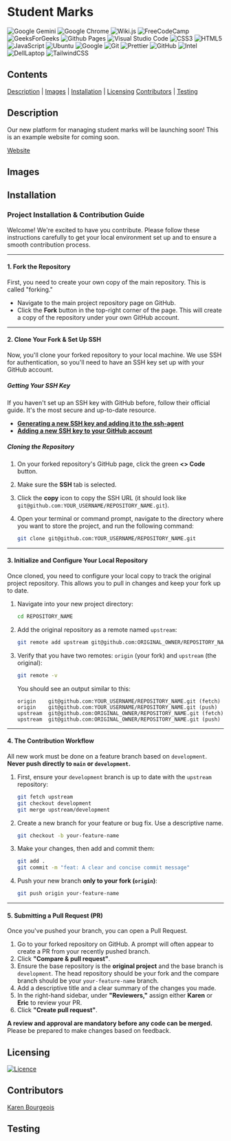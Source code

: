# Student Marks

![Google Gemini](https://img.shields.io/badge/google%20gemini-8E75B2?style=for-the-badge&logo=google%20gemini&logoColor=white)
![Google Chrome](https://img.shields.io/badge/Google%20Chrome-4285F4?style=for-the-badge&logo=GoogleChrome&logoColor=white)
![Wiki.js](https://img.shields.io/badge/wiki.js-%231976D2.svg?style=for-the-badge&logo=wikidotjs&logoColor=white)
![FreeCodeCamp](https://img.shields.io/badge/Freecodecamp-%23123.svg?&style=for-the-badge&logo=freecodecamp&logoColor=green)
![GeeksForGeeks](https://img.shields.io/badge/GeeksforGeeks-gray?style=for-the-badge&logo=geeksforgeeks&logoColor=35914c)
![Github Pages](https://img.shields.io/badge/github%20pages-121013?style=for-the-badge&logo=github&logoColor=white)
![Visual Studio Code](https://img.shields.io/badge/Visual%20Studio%20Code-0078d7.svg?style=for-the-badge&logo=visual-studio-code&logoColor=white)
![CSS3](https://img.shields.io/badge/css3-%231572B6.svg?style=for-the-badge&logo=css3&logoColor=white)
![HTML5](https://img.shields.io/badge/html5-%23E34F26.svg?style=for-the-badge&logo=html5&logoColor=white)
![JavaScript](https://img.shields.io/badge/javascript-%23323330.svg?style=for-the-badge&logo=javascript&logoColor=%23F7DF1E)
![Ubuntu](https://img.shields.io/badge/Ubuntu-E95420?style=for-the-badge&logo=ubuntu&logoColor=white)
![Google](https://img.shields.io/badge/google-4285F4?style=for-the-badge&logo=google&logoColor=white)
![Git](https://img.shields.io/badge/git-%23F05033.svg?style=for-the-badge&logo=git&logoColor=white)
![Prettier](https://img.shields.io/badge/prettier-1A2C34?style=for-the-badge&logo=prettier&logoColor=F7BA3E)
![GitHub](https://img.shields.io/badge/GitHub-100000?style=for-the-badge&logo=github&logoColor=white)
![Intel](https://img.shields.io/badge/Intel%20Core_i7_10th-0071C5?style=for-the-badge&logo=intel&logoColor=white)
![DellLaptop](https://img.shields.io/badge/dell%20laptop-007DB8?style=for-the-badge&logo=dell&logoColor=white)
![TailwindCSS](https://img.shields.io/badge/tailwindcss-%2338B2AC.svg?style=for-the-badge&logo=tailwind-css&logoColor=white)

## Contents

[Description](#description) | 
[Images](#images) | 
[Installation](#installation) | 
[Licensing](#licensing)
[Contributors](#contributors) | 
[Testing](#testing)

## Description

Our new platform for managing student marks will be launching soon! This is an example website for coming soon.

[Website](kzefram.github.io/student-marks/)

## Images

## Installation

### Project Installation & Contribution Guide

Welcome! We're excited to have you contribute. Please follow these instructions carefully to get your local environment set up and to ensure a smooth contribution process.

---

#### 1. Fork the Repository

First, you need to create your own copy of the main repository. This is called "forking."

* Navigate to the main project repository page on GitHub.
* Click the **Fork** button in the top-right corner of the page. This will create a copy of the repository under your own GitHub account.



---

#### 2. Clone Your Fork & Set Up SSH

Now, you'll clone your forked repository to your local machine. We use SSH for authentication, so you'll need to have an SSH key set up with your GitHub account.

##### Getting Your SSH Key

If you haven't set up an SSH key with GitHub before, follow their official guide. It's the most secure and up-to-date resource.
* **[Generating a new SSH key and adding it to the ssh-agent](https://docs.github.com/en/authentication/connecting-to-github-with-ssh/generating-a-new-ssh-key-and-adding-it-to-the-ssh-agent)**
* **[Adding a new SSH key to your GitHub account](https://docs.github.com/en/authentication/connecting-to-github-with-ssh/adding-a-new-ssh-key-to-your-github-account)**

##### Cloning the Repository

1.  On your forked repository's GitHub page, click the green **<> Code** button.
2.  Make sure the **SSH** tab is selected.
3.  Click the **copy** icon to copy the SSH URL (it should look like `git@github.com:YOUR_USERNAME/REPOSITORY_NAME.git`).
4.  Open your terminal or command prompt, navigate to the directory where you want to store the project, and run the following command:

    ```bash
    git clone git@github.com:YOUR_USERNAME/REPOSITORY_NAME.git
    ```

---

#### 3. Initialize and Configure Your Local Repository

Once cloned, you need to configure your local copy to track the original project repository. This allows you to pull in changes and keep your fork up to date.

1.  Navigate into your new project directory:
    ```bash
    cd REPOSITORY_NAME
    ```
2.  Add the original repository as a remote named `upstream`:
    ```bash
    git remote add upstream git@github.com:ORIGINAL_OWNER/REPOSITORY_NAME.git
    ```
3.  Verify that you have two remotes: `origin` (your fork) and `upstream` (the original):
    ```bash
    git remote -v
    ```
    You should see an output similar to this:
    ```
    origin    git@github.com:YOUR_USERNAME/REPOSITORY_NAME.git (fetch)
    origin    git@github.com:YOUR_USERNAME/REPOSITORY_NAME.git (push)
    upstream  git@github.com:ORIGINAL_OWNER/REPOSITORY_NAME.git (fetch)
    upstream  git@github.com:ORIGINAL_OWNER/REPOSITORY_NAME.git (push)
    ```

---

#### 4. The Contribution Workflow

All new work must be done on a feature branch based on `development`. **Never push directly to `main` or `development`.**

1.  First, ensure your `development` branch is up to date with the `upstream` repository:
    ```bash
    git fetch upstream
    git checkout development
    git merge upstream/development
    ```
2.  Create a new branch for your feature or bug fix. Use a descriptive name.
    ```bash
    git checkout -b your-feature-name
    ```
3.  Make your changes, then add and commit them:
    ```bash
    git add .
    git commit -m "feat: A clear and concise commit message"
    ```
4.  Push your new branch **only to your fork (`origin`)**:
    ```bash
    git push origin your-feature-name
    ```

---

#### 5. Submitting a Pull Request (PR)

Once you've pushed your branch, you can open a Pull Request.

1.  Go to your forked repository on GitHub. A prompt will often appear to create a PR from your recently pushed branch.
2.  Click **"Compare & pull request"**.
3.  Ensure the base repository is the **original project** and the base branch is `development`. The head repository should be your fork and the compare branch should be your `your-feature-name` branch.
4.  Add a descriptive title and a clear summary of the changes you made.
5.  In the right-hand sidebar, under **"Reviewers,"** assign either **Karen** or **Eric** to review your PR.
6.  Click **"Create pull request"**.

**A review and approval are mandatory before any code can be merged.** Please be prepared to make changes based on feedback.


## Licensing

[![Licence](https://img.shields.io/github/license/Ileriayo/markdown-badges?style=for-the-badge)](./LICENSE)

## Contributors

[Karen Bourgeois](https://github.com/kzefram)

## Testing